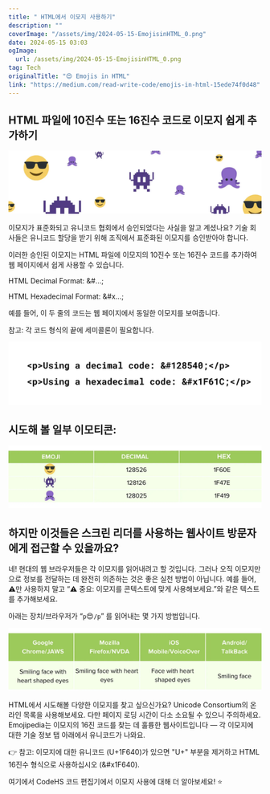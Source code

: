 ```yaml
---
title: " HTML에서 이모지 사용하기"
description: ""
coverImage: "/assets/img/2024-05-15-EmojisinHTML_0.png"
date: 2024-05-15 03:03
ogImage: 
  url: /assets/img/2024-05-15-EmojisinHTML_0.png
tag: Tech
originalTitle: "😍 Emojis in HTML"
link: "https://medium.com/read-write-code/emojis-in-html-15ede74f0d48"
---
```



## HTML 파일에 10진수 또는 16진수 코드로 이모지 쉽게 추가하기

<img src="/assets/img/2024-05-15-EmojisinHTML_0.png" />

이모지가 표준화되고 유니코드 협회에서 승인되었다는 사실을 알고 계셨나요? 기술 회사들은 유니코드 할당을 받기 위해 조직에서 표준화된 이모지를 승인받아야 합니다.

이러한 승인된 이모지는 HTML 파일에 이모지의 10진수 또는 16진수 코드를 추가하여 웹 페이지에서 쉽게 사용할 수 있습니다.



HTML Decimal Format: &#…;

HTML Hexadecimal Format: &#x…;

예를 들어, 이 두 줄의 코드는 웹 페이지에서 동일한 이모지를 보여줍니다.

참고: 각 코드 형식의 끝에 세미콜론이 필요합니다.




![이모티콘 예시 1](/assets/img/2024-05-15-EmojisinHTML_1.png)

## 시도해 볼 일부 이모티콘:

![이모티콘 예시 2](/assets/img/2024-05-15-EmojisinHTML_2.png)

## 하지만 이것들은 스크린 리더를 사용하는 웹사이트 방문자에게 접근할 수 있을까요?




네! 현대의 웹 브라우저들은 각 이모지를 읽어내려고 할 것입니다. 그러나 오직 이모지만으로 정보를 전달하는 데 완전히 의존하는 것은 좋은 실천 방법이 아닙니다. 예를 들어, ⚠️만 사용하지 말고 “⚠️ 중요: 이모지를 콘텍스트에 맞게 사용해보세요.”와 같은 텍스트를 추가해보세요.

아래는 장치/브라우저가 “`p`&#128525;`/p`” 를 읽어내는 몇 가지 방법입니다.

![이모지 예시](/assets/img/2024-05-15-EmojisinHTML_3.png)

HTML에서 시도해볼 다양한 이모지를 찾고 싶으신가요? Unicode Consortium의 온라인 목록을 사용해보세요. 다만 페이지 로딩 시간이 다소 소요될 수 있으니 주의하세요. Emojipedia는 이모지의 16진 코드를 찾는 데 훌륭한 웹사이트입니다 — 각 이모지에 대한 기술 정보 탭 아래에서 유니코드가 나와요.



👉 참고: 이모지에 대한 유니코드 (U+1F640)가 있으면 "U+" 부분을 제거하고 HTML 16진수 형식으로 사용하십시오 (&#x1F640).

여기에서 CodeHS 코드 편집기에서 이모지 사용에 대해 더 알아보세요! ⭐